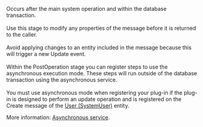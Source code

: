 Occurs after the main system operation and within the database transaction.<br /><br />Use this stage to modify any properties of the message before it is returned to the caller.<br /><br />Avoid applying changes to an entity included in the message because this will trigger a new Update event.<br /><br />Within the PostOperation stage you can register steps to use the asynchronous execution mode. These steps will run outside of the database transaction using the asynchronous service.<br /><br />You must use asynchronous mode when registering your plug-in if the plug-in is designed to perform an update operation and is registered on the Create message of the [User (SystemUser)](/power-apps/developer/data-platform/reference/entities/systemuser) entity. <p/>More information: [Asynchronous service](/powerapps/developer/data-platform/asynchronous-service).
